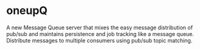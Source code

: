 # oneupQ
A new Message Queue server that mixes the easy message distribution of pub/sub and maintains persistence and job tracking like a message queue. Distribute messages to multiple consumers using pub/sub topic matching. 

